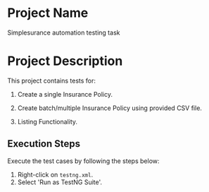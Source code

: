 # Project Name

Simplesurance automation testing task

# Project Description

This project contains tests for:

1. Create a single Insurance Policy.

2. Create batch/multiple Insurance Policy using provided CSV file.

3. Listing Functionality.

## Execution Steps

Execute the test cases by following the steps below:

1. Right-click on `testng.xml`.
2. Select 'Run as TestNG Suite'.
